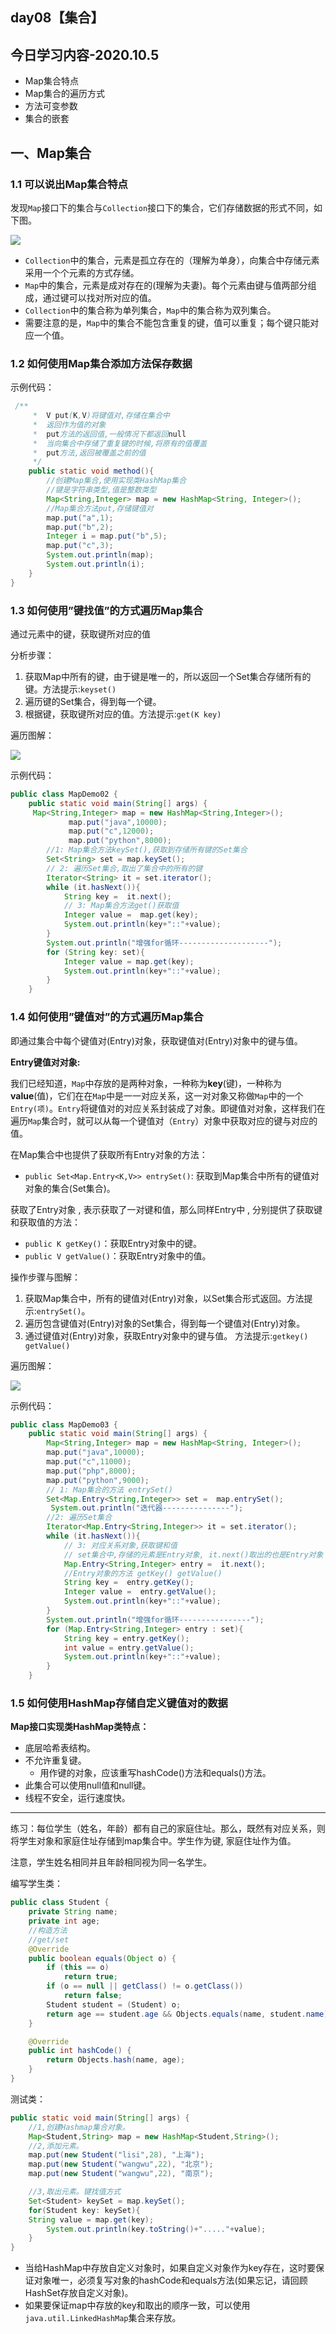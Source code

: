 ## day08【集合】

## 今日学习内容-2020.10.5

- Map集合特点
- Map集合的遍历方式
- 方法可变参数
- 集合的嵌套

## 一、Map集合

### 1.1 可以说出Map集合特点

发现`Map`接口下的集合与`Collection`接口下的集合，它们存储数据的形式不同，如下图。

![](https://cdn.jsdelivr.net/gh/kun213/picbed/img/20200930082749.jpg)

- `Collection`中的集合，元素是孤立存在的（理解为单身），向集合中存储元素采用一个个元素的方式存储。
- `Map`中的集合，元素是成对存在的(理解为夫妻)。每个元素由键与值两部分组成，通过键可以找对所对应的值。
- `Collection`中的集合称为单列集合，`Map`中的集合称为双列集合。
- 需要注意的是，`Map`中的集合不能包含重复的键，值可以重复；每个键只能对应一个值。

### 1.2 如何使用Map集合添加方法保存数据

示例代码：

```java
 /**
     *  V put(K,V)将键值对,存储在集合中
     *  返回作为值的对象
     *  put方法的返回值,一般情况下都返回null
     *  当向集合中存储了重复键的时候,将原有的值覆盖
     *  put方法,返回被覆盖之前的值
     */
    public static void method(){
        //创建Map集合,使用实现类HashMap集合
        //键是字符串类型,值是整数类型
        Map<String,Integer> map = new HashMap<String, Integer>();
        //Map集合方法put,存储键值对
        map.put("a",1);
        map.put("b",2);
        Integer i = map.put("b",5);
        map.put("c",3);
        System.out.println(map);
        System.out.println(i);
    }
}
```

### 1.3 如何使用”键找值”的方式遍历Map集合

通过元素中的键，获取键所对应的值

分析步骤：

1. 获取Map中所有的键，由于键是唯一的，所以返回一个Set集合存储所有的键。方法提示:`keyset()`
2. 遍历键的Set集合，得到每一个键。
3. 根据键，获取键所对应的值。方法提示:`get(K key)`

遍历图解：

![](https://cdn.jsdelivr.net/gh/kun213/picbed/img/20200930082756.bmp)

示例代码：

```java
public class MapDemo02 {
    public static void main(String[] args) {
     Map<String,Integer> map = new HashMap<String,Integer>();
             map.put("java",10000);
             map.put("c",12000);
             map.put("python",8000);
        //1: Map集合方法keySet(),获取到存储所有键的Set集合
        Set<String> set = map.keySet();
        // 2: 遍历Set集合,取出了集合中的所有的键
        Iterator<String> it = set.iterator();
        while (it.hasNext()){
            String key =  it.next();
            // 3: Map集合方法get()获取值
            Integer value =  map.get(key);
            System.out.println(key+"::"+value);
        }
        System.out.println("增强for循环--------------------");
        for (String key: set){
            Integer value = map.get(key);
            System.out.println(key+"::"+value);
        }
    }
```

### 1.4 如何使用”键值对”的方式遍历Map集合

即通过集合中每个键值对(Entry)对象，获取键值对(Entry)对象中的键与值。

**Entry键值对对象:**

我们已经知道，`Map`中存放的是两种对象，一种称为**key**(键)，一种称为**value**(值)，它们在在`Map`中是一一对应关系，这一对对象又称做`Map`中的一个`Entry(项)`。`Entry`将键值对的对应关系封装成了对象。即键值对对象，这样我们在遍历`Map`集合时，就可以从每一个键值对（`Entry`）对象中获取对应的键与对应的值。

在Map集合中也提供了获取所有Entry对象的方法：

- `public Set<Map.Entry<K,V>> entrySet()`: 获取到Map集合中所有的键值对对象的集合(Set集合)。

 获取了Entry对象 , 表示获取了一对键和值，那么同样Entry中 , 分别提供了获取键和获取值的方法：

- `public K getKey()`：获取Entry对象中的键。
- `public V getValue()`：获取Entry对象中的值。

操作步骤与图解：

1. 获取Map集合中，所有的键值对(Entry)对象，以Set集合形式返回。方法提示:`entrySet()`。
2. 遍历包含键值对(Entry)对象的Set集合，得到每一个键值对(Entry)对象。
3. 通过键值对(Entry)对象，获取Entry对象中的键与值。  方法提示:`getkey() getValue()`     

遍历图解：

![](https://cdn.jsdelivr.net/gh/kun213/picbed/img/20200930082802.bmp)

示例代码：

```java
public class MapDemo03 {
    public static void main(String[] args) {
        Map<String,Integer> map = new HashMap<String, Integer>();
        map.put("java",10000);
        map.put("c",11000);
        map.put("php",8000);
        map.put("python",9000);
        // 1: Map集合的方法 entrySet()
        Set<Map.Entry<String,Integer>> set =  map.entrySet();
         System.out.println("迭代器---------------");
        //2: 遍历Set集合
        Iterator<Map.Entry<String,Integer>> it = set.iterator();
        while (it.hasNext()){
            // 3: 对应关系对象,获取键和值
            // set集合中,存储的元素是Entry对象, it.next()取出的也是Entry对象
            Map.Entry<String,Integer> entry =  it.next();
            //Entry对象的方法 getKey() getValue()
            String key =  entry.getKey();
            Integer value =  entry.getValue();
            System.out.println(key+"::"+value);
        }
        System.out.println("增强for循环----------------");
        for (Map.Entry<String,Integer> entry : set){
            String key = entry.getKey();
            int value = entry.getValue();
            System.out.println(key+"::"+value);
        }
    }
```

### 1.5 如何使用HashMap存储自定义键值对的数据

**Map接口实现类HashMap类特点：**

- 底层哈希表结构。
- 不允许重复键。
  - 用作键的对象，应该重写hashCode()方法和equals()方法。
- 此集合可以使用null值和null键。
- 线程不安全，运行速度快。

------

练习：每位学生（姓名，年龄）都有自己的家庭住址。那么，既然有对应关系，则将学生对象和家庭住址存储到map集合中。学生作为键, 家庭住址作为值。

注意，学生姓名相同并且年龄相同视为同一名学生。

编写学生类：

```java
public class Student {
    private String name;
    private int age;
    //构造方法
    //get/set
    @Override
    public boolean equals(Object o) {
        if (this == o)
            return true;
        if (o == null || getClass() != o.getClass())
            return false;
        Student student = (Student) o;
        return age == student.age && Objects.equals(name, student.name);
    }

    @Override
    public int hashCode() {
        return Objects.hash(name, age);
    }
}
```

测试类：

```java
public static void main(String[] args) {
    //1,创建Hashmap集合对象。
    Map<Student,String> map = new HashMap<Student,String>();
    //2,添加元素。
    map.put(new Student("lisi",28), "上海");
    map.put(new Student("wangwu",22), "北京");
    map.put(new Student("wangwu",22), "南京");

    //3,取出元素。键找值方式
    Set<Student> keySet = map.keySet();
    for(Student key: keySet){
    String value = map.get(key);
    	System.out.println(key.toString()+"....."+value);
    }
}
```

- 当给HashMap中存放自定义对象时，如果自定义对象作为key存在，这时要保证对象唯一，必须复写对象的hashCode和equals方法(如果忘记，请回顾HashSet存放自定义对象)。
- 如果要保证map中存放的key和取出的顺序一致，可以使用`java.util.LinkedHashMap`集合来存放。
